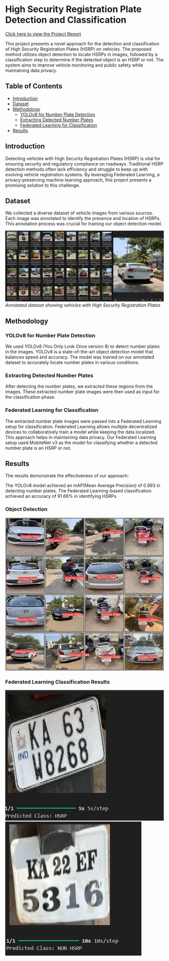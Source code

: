 # High Security Registration Plate Detection and Classification

[Click here to view the Project Report](https://github.com/girish0903/HSRP-Detection-and-Classification/blob/main/HSRP%20Report.pdf)

This project presents a novel approach for the detection and classification of High Security Registration Plates (HSRP) on vehicles. The proposed method utilizes object detection to locate HSRPs in images, followed by a classification step to determine if the detected object is an HSRP or not. The system aims to improve vehicle monitoring and public safety while maintaining data privacy.

## Table of Contents

- [Introduction](#introduction)
- [Dataset](#dataset)
- [Methodology](#methodology)
  - [YOLOv8 for Number Plate Detection](#yolov8-for-number-plate-detection)
  - [Extracting Detected Number Plates](#extracting-detected-number-plates)
  - [Federated Learning for Classification](#federated-learning-for-classification)
- [Results](#results)


## Introduction

Detecting vehicles with High Security Registration Plates (HSRP) is vital for ensuring security and regulatory compliance on roadways. Traditional HSRP detection methods often lack efficiency and struggle to keep up with evolving vehicle registration systems. By leveraging Federated Learning, a privacy-preserving machine learning approach, this project presents a promising solution to this challenge.

## Dataset
We collected a diverse dataset of vehicle images from various sources. Each image was annotated to identify the presence and location of HSRPs. This annotation process was crucial for training our object detection model.

![Dataset](https://github.com/girish0903/HSRP-Detection-and-Classification/blob/main/Picture1.jpg)
*Annotated dataset showing vehicles with High Security Registration Plates*

## Methodology
### YOLOv8 for Number Plate Detection

We used YOLOv8 (You Only Look Once version 8) to detect number plates in the images. YOLOv8 is a state-of-the-art object detection model that balances speed and accuracy. The model was trained on our annotated dataset to accurately locate number plates in various conditions.

### Extracting Detected Number Plates

After detecting the number plates, we extracted these regions from the images. These extracted number plate images were then used as input for the classification phase.

### Federated Learning for Classification

The extracted number plate images were passed into a Federated Learning setup for classification. Federated Learning allows multiple decentralized devices to collaboratively train a model while keeping the data localized. This approach helps in maintaining data privacy. Our Federated Learning setup used MobileNet v3 as the model for classifying whether a detected number plate is an HSRP or not.

## Results

The results demonstrate the effectiveness of our approach:

The YOLOv8 model achieved an mAP(Mean Average Precision) of 0.993 in detecting number plates.
The Federated Learning-based classification achieved an accuracy of 91.66% in identifying HSRPs.

### Object Detection 

![yolo](https://github.com/girish0903/HSRP-Detection-and-Classification/blob/main/Picture2.jpg)

### Federated Learning Classification Results

![fl1](https://github.com/girish0903/HSRP-Detection-and-Classification/blob/main/Screenshot%202024-06-12%20133257.png)
![fl2](https://github.com/girish0903/HSRP-Detection-and-Classification/blob/main/Screenshot%202024-06-12%20133315.png)
